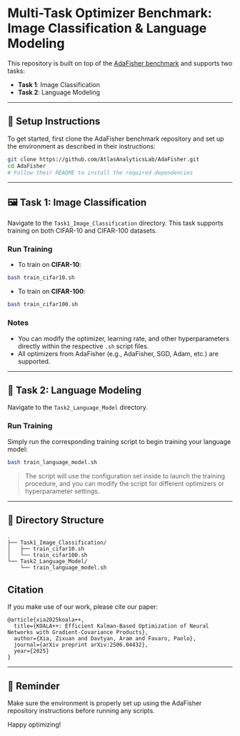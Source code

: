 
# Multi-Task Optimizer Benchmark: Image Classification & Language Modeling

This repository is built on top of the [AdaFisher benchmark](https://github.com/AtlasAnalyticsLab/AdaFisher) and supports two tasks:

- **Task 1**: Image Classification  
- **Task 2**: Language Modeling

---

## 🔧 Setup Instructions

To get started, first clone the AdaFisher benchmark repository and set up the environment as described in their instructions:

```bash
git clone https://github.com/AtlasAnalyticsLab/AdaFisher.git
cd AdaFisher
# Follow their README to install the required dependencies
```

---

## 🖼 Task 1: Image Classification

Navigate to the `Task1_Image_Classification` directory. This task supports training on both CIFAR-10 and CIFAR-100 datasets.

### Run Training

- To train on **CIFAR-10**:

```bash
bash train_cifar10.sh
```

- To train on **CIFAR-100**:

```bash
bash train_cifar100.sh
```

### Notes

- You can modify the optimizer, learning rate, and other hyperparameters directly within the respective `.sh` script files.
- All optimizers from AdaFisher (e.g., AdaFisher, SGD, Adam, etc.) are supported.

---

## 🧠 Task 2: Language Modeling

Navigate to the `Task2_Language_Model` directory.

### Run Training

Simply run the corresponding training script to begin training your language model:

```bash
bash train_language_model.sh
```

> The script will use the configuration set inside to launch the training procedure, and you can modify the script for different optimizers or hyperparameter settings.

---

## 📁 Directory Structure

```
.
├── Task1_Image_Classification/
│   ├── train_cifar10.sh
│   └── train_cifar100.sh
└── Task2_Language_Model/
    └── train_language_model.sh
```
## Citation

If you make use of our work, please cite our paper:

```
@article{xia2025koala++,
  title={KOALA++: Efficient Kalman-Based Optimization of Neural Networks with Gradient-Covariance Products},
  author={Xia, Zixuan and Davtyan, Aram and Favaro, Paolo},
  journal={arXiv preprint arXiv:2506.04432},
  year={2025}
}
```
---

## 📌 Reminder

Make sure the environment is properly set up using the AdaFisher repository instructions before running any scripts.

Happy optimizing!
